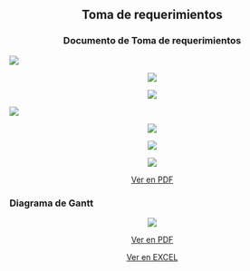 <h2 align="center">Toma de requerimientos</h2>

<h3 align="center">Documento de Toma de requerimientos</h3>

<p aling="center"><img src="https://github.com/Jramo5/Launch-X-Latam-MisionFrontEnd/blob/main/INTRO/Practicas/1-%20%20Requerimientos/Documento%20de%20requerimiento/1.jpg"></p>
<p align="center"><img src="https://github.com/Jramo5/Launch-X-Latam-MisionFrontEnd/blob/main/INTRO/Practicas/1-%20%20Requerimientos/Documento%20de%20requerimiento/2.jpg"></p>
<p align="center"><img src="https://github.com/Jramo5/Launch-X-Latam-MisionFrontEnd/blob/main/INTRO/Practicas/1-%20%20Requerimientos/Documento%20de%20requerimiento/3.jpg"></p>
<palign="center"><img src="https://github.com/Jramo5/Launch-X-Latam-MisionFrontEnd/blob/main/INTRO/Practicas/1-%20%20Requerimientos/Documento%20de%20requerimiento/4.jpg"></p>
<p align="center"><img src="https://github.com/Jramo5/Launch-X-Latam-MisionFrontEnd/blob/main/INTRO/Practicas/1-%20%20Requerimientos/Documento%20de%20requerimiento/5.jpg"></p>
<p align="center"><img src="https://github.com/Jramo5/Launch-X-Latam-MisionFrontEnd/blob/main/INTRO/Practicas/1-%20%20Requerimientos/Documento%20de%20requerimiento/6.jpg"></p>
<p align="center"><img src="https://github.com/Jramo5/Launch-X-Latam-MisionFrontEnd/blob/main/INTRO/Practicas/1-%20%20Requerimientos/Documento%20de%20requerimiento/7.jpg"></p>
<p align="center"><a href="https://github.com/Jramo5/Launch-X-Latam-MisionFrontEnd/blob/main/INTRO/Practicas/1-%20%20Requerimientos/Documento%20de%20requerimiento/Requerimientos.pdf">Ver en PDF</a></p>

<h3 align>Diagrama de Gantt</h3>

<p align="center"><img src="https://github.com/Jramo5/Launch-X-Latam-MisionFrontEnd/blob/main/INTRO/Practicas/1-%20%20Requerimientos/diagrama%20de%20gantt/Libro1%20(2).jpg"></p>
<p align="center"><a href="https://github.com/Jramo5/Launch-X-Latam-MisionFrontEnd/blob/main/INTRO/Practicas/1-%20%20Requerimientos/diagrama%20de%20gantt/Libro1%20(2).pdf">Ver en PDF</a></p>
<p align="center"><a href="https://github.com/Jramo5/Launch-X-Latam-MisionFrontEnd/blob/main/INTRO/Practicas/1-%20%20Requerimientos/diagrama%20de%20gantt/Libro1.xlsx">Ver en EXCEL</a></p>
